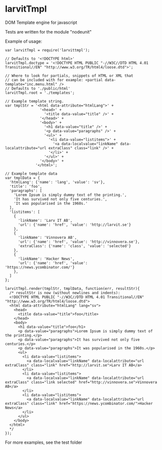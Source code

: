 larvitTmpl
==========

DOM Template engine for javascript

Tests are written for the module "nodeunit"

Example of usage:

    var larvitTmpl = require('larvittmpl');

    // Defaults to '<!DOCTYPE html>'
    larvitTmpl.doctype = '<!DOCTYPE HTML PUBLIC "-//W3C//DTD HTML 4.01 Transitional//EN" "http://www.w3.org/TR/html4/loose.dtd">';

    // Where to look for partials, snippets of HTML or XML that
    // can be included with for example: <partial data-template="inc.menu.html" />
    // Defaults to './public/html'
    larvitTmpl.root = './templates';

    // Example template string.
    var tmplStr = '<html data-attribute="htmlLang">' +
                    '<head>' +
                      '<title data-value="title" />' +
                    '</head>' +
                    '<body>' +
                      '<h1 data-value="title" />' +
                      '<p data-value="paragraphs" />' +
                      '<ul>' +
                        '<li data-value="listitems">' +
                          '<a data-localvalue="linkName" data-localattribute="url extraClass" class="link" />' +
                        '</li>' +
                      '</ul>' +
                    '</body>' +
                  '</html>';

    // Example template data
    var tmplData = {
      'htmlLang': {'name': 'lang', 'value': 'sv'},
      'title': 'foo',
      'paragraphs': [
        'Lorem Ipsum is simply dummy text of the printing.',
        'It has survived not only five centuries.',
        'It was popularised in the 1960s.'
      ],
      'listitems': [
        {
          'linkName': 'Larv IT AB',
          'url': {'name': 'href', 'value': 'http://larvit.se'}
        },
        {
          'linkName': 'Vinnovera AB',
          'url': {'name': 'href', 'value': 'http://vinnovera.se'},
          'extraClass': {'name': 'class', 'value': 'selected'}
        },
        {
          'linkName': 'Hacker News',
          'url': {'name': 'href', 'value': 'https://news.ycombinator.com/'}
        },
      ]
    };

    larvitTmpl.render(tmplStr, tmplData, function(err, resultStr){
      /* resultStr is now (without newlines and indents):
      <!DOCTYPE HTML PUBLIC "-//W3C//DTD HTML 4.01 Transitional//EN" "http://www.w3.org/TR/html4/loose.dtd">
      <html data-attribute="htmlLang" lang="sv">
        <head>
          <title data-value="title">foo</title>
        </head>
        <body>
          <h1 data-value="title">foo</h1>
          <p data-value="paragraphs">Lorem Ipsum is simply dummy text of the printing.</p>
          <p data-value="paragraphs">It has survived not only five centuries.</p>
          <p data-value="paragraphs">It was popularised in the 1960s.</p>
          <ul>
            <li data-value="listitems">
              <a data-localvalue="linkName" data-localattribute="url extraClass" class="link" href="http://larvit.se">Larv IT AB</a>
            </li>
            <li data-value="listitems">
              <a data-localvalue="linkName" data-localattribute="url extraClass" class="link selected" href="http://vinnovera.se">Vinnovera AB</a>
            </li>
            <li data-value="listitems">
              <a data-localvalue="linkName" data-localattribute="url extraClass" class="link" href="https://news.ycombinator.com/">Hacker News</a>
            </li>
          </ul>
        </body>
      </html>
      */
    });

For more examples, see the test folder
